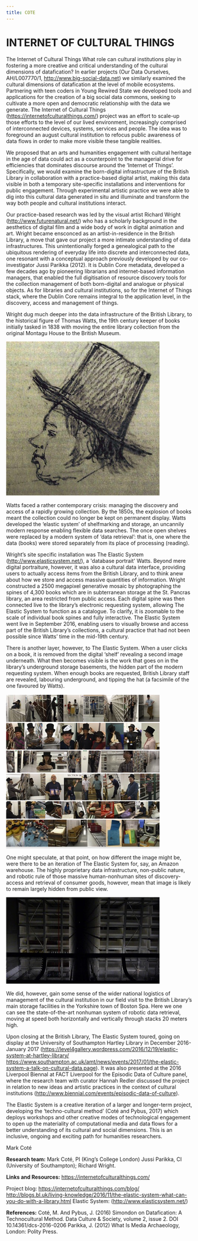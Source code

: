 ```yaml
---
title: COTE
---
```


# INTERNET OF CULTURAL THINGS

The Internet of Cultural Things
What role can cultural institutions play in fostering a more creative and critical understanding of the cultural dimensions of datafication? In earlier projects (Our Data Ourselves, AH/L007770/1, http://www.big-social-data.net) we similarly examined the cultural dimensions of datafication at the level of mobile ecosystems. Partnering with teen coders in Young Rewired State we developed tools and applications for the creation of a big social data commons, seeking to cultivate a more open and democratic relationship with the data we generate. The Internet of Cultural Things (https://internetofculturalthings.com/) project was an effort to scale-up those efforts to the level of our lived environment, increasingly comprised of interconnected devices, systems, services and people. The idea was to foreground an august cultural institution to refocus public awareness of data flows in order to make more visible these tangible realities. 

We proposed that an arts and humanities engagement with cultural heritage in the age of data could act as a counterpoint to the managerial drive for efficiencies that dominates discourse around the ‘Internet of Things’. Specifically, we would examine the born-digital infrastructure of the British Library in collaboration with a practice-based digital artist, making this data visible in both a temporary site-specific installations and interventions for public engagement. Through experimental artistic practice we were able to dig into this cultural data generated in situ and illuminate and transform the way both people and cultural institutions interact.

Our practice-based research was led by the visual artist Richard Wright (http://www.futurenatural.net/) who has a scholarly background in the aesthetics of digital film and a wide body of work in digital animation and art. Wright became ensconced as an artist-in-residence in the British Library, a move that gave our project a more intimate understanding of data infrastructures. This unintentionally forged a genealogical path to the ubiquitous rendering of everyday life into discrete and interconnected data, one resonant with a conceptual approach previously developed by our co-investigator Jussi Parikka (2012). It is Dublin Core metadata, developed a few decades ago by pioneering librarians and internet-based information managers, that enabled the full digitisation of resource discovery tools for the collection management of both born-digital and analogue or physical objects. As for libraries and cultural institutions, so for the Internet of Things stack, where the Dublin Core remains integral to the application level, in the discovery, access and management of things.

Wright dug much deeper into the data infrastructure of the British Library, to the historical figure of Thomas Watts, the 19th century keeper of books initially tasked in 1838 with moving the entire library collection from the original Montagu House to the British Museum. 

![Image1](Images/ICT_Image1.jpg)

Watts faced a rather contemporary crisis: managing the discovery and access of a rapidly growing collection. By the 1850s, the explosion of books meant the collection could no longer be kept on permanent display. Watts developed the ‘elastic system’ of shelfmarking and storage, an uncannily modern response enabling flexible data searches. The once open shelves were replaced by a modern system of ‘data retrieval’: that is, one where the data (books) were stored separately from its place of processing (reading).

Wright’s site specific installation was The Elastic System (http://www.elasticsystem.net/), a 'database portrait' Watts. Beyond mere digital portraiture, however, it was also a cultural data interface, providing users to actually access items from the British Library, and to think anew about how we store and access massive quantities of information. Wright constructed a 2500 megapixel generative mosaic by photographing the spines of 4,300 books which are in subterranean storage at the St. Pancras library, an area restricted from public access. Each digital spine was then connected live to the library’s electronic requesting system, allowing The Elastic System to function as a catalogue. To clarify, it is zoomable to the scale of individual book spines and fully interactive. The Elastic System went live in September 2016, enabling users to visually browse and access part of the British Library’s collections, a cultural practice that had not been possible since Watts’ time in the mid-19th century. 

There is another layer, however, to The Elastic System. When a user clicks on a book, it is removed from the digital ‘shelf’ revealing a second image underneath. What then becomes visible is the work that goes on in the library’s underground storage basements, the hidden part of the modern requesting system. When enough books are requested, British Library staff are revealed, labouring underground, and tipping the hat (a facsimile of the one favoured by Watts). 

![Image2](Images/ICT_Image2.jpg)

One might speculate, at that point, on how different the image might be, were there to be an iteration of The Elastic System for, say, an Amazon warehouse. The highly proprietary data infrastructure, non-public nature, and robotic rule of those massive human-nonhuman sites of discovery-access and retrieval of consumer goods, however, mean that image is likely to remain largely hidden from public view. 

![Image3](Images/ICT_Image3.jpg)

We did, however, gain some sense of the wider national logistics of management of the cultural institution in our field visit to the British Library’s main storage facilities in the Yorkshire town of Boston Spa. Here we one can see the state-of-the-art nonhuman system of robotic data retrieval, moving at speed both horizontally and vertically through stacks 20 meters high.

Upon closing at the British Library, The Elastic System toured, going on display at the University of Southampton Hartley Library in December 2016-January 2017
(https://level4gallery.wordpress.com/2016/12/19/elastic-system-at-hartley-library/
https://www.southampton.ac.uk/amt/news/events/2017/01/the-elastic-system-a-talk-on-cultural-data.page). It was also presented at the 2016 Liverpool Biennal at FACT Liverpool for the Episodic Data of Culture panel, where the research team with curator Hannah Redler discussed the project in relation to new ideas and artistic practices in the context of cultural institutions (http://www.biennial.com/events/episodic-data-of-culture). 

The Elastic System is a creative iteration of a larger and longer-term project, developing the ‘techno-cultural method’ (Coté and Pybus, 2017) which deploys workshops and other creative modes of technological engagement to open up the materiality of computational media and data flows for a better understanding of its cultural and social dimensions. This is an inclusive, ongoing and exciting path for humanities researchers.

Mark Coté

**Research team:** 
Mark Coté, PI (King’s College London)
Jussi Parikka, CI (University of Southampton); Richard Wright.

**Links and Resources:**
https://internetofculturalthings.com/

Project blog:
https://internetofculturalthings.com/blog/
http://blogs.bl.uk/living-knowledge/2016/11/the-elastic-system-what-can-you-do-with-a-library.html
Elastic System:
(http://www.elasticsystem.net/)

**References:**
Coté, M. And Pybus, J. (2016) Simondon on Datafication: A Technocultural Method. Data Culture & Society, volume 2, issue 2. DOI 10.14361/dcs-2016-0206
Parikka, J. (2012) What Is Media Archaeology, London: Polity Press. 

